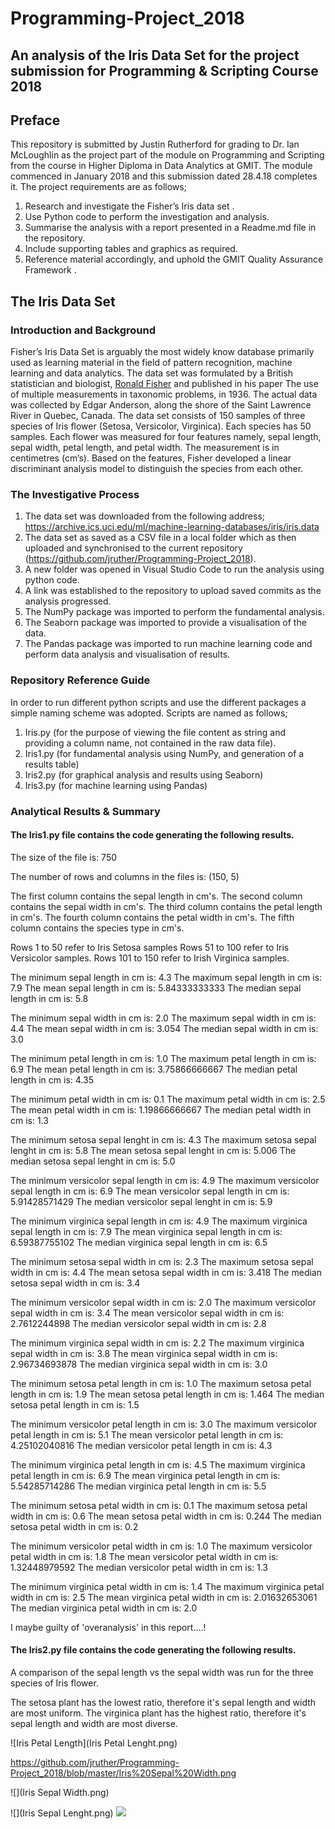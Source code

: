 # Programming-Project_2018
## An analysis of the Iris Data Set for the project submission for Programming & Scripting Course 2018

 
## Preface
This repository is submitted by Justin Rutherford for grading to Dr. Ian McLoughlin as the project part of the module on Programming and Scripting from the course in Higher Diploma in Data Analytics at GMIT.  The module commenced in January 2018 and this submission dated 28.4.18 completes it.
The project requirements are as follows;
1.	Research and investigate the Fisher’s Iris data set .
2.	Use Python code to perform the investigation and analysis.
3.	Summarise the analysis with a report presented in a Readme.md file in the repository.
4.	Include supporting tables and graphics as required.
5.	Reference material accordingly, and uphold the GMIT Quality Assurance Framework .

## The Iris Data Set
### Introduction and Background
Fisher’s Iris Data Set is arguably the most widely know database primarily used as learning material in the field of pattern recognition, machine learning and data analytics.
The data set was formulated by a British statistician and biologist, [Ronald Fisher](https://en.wikipedia.org/wiki/Ronald_Fisher) and published in his paper The use of multiple measurements in taxonomic problems, in 1936.  The actual data was collected by Edgar Anderson, along the shore of the Saint Lawrence River in Quebec, Canada.
The data set consists of 150 samples of three species of Iris flower (Setosa, Versicolor, Virginica).  Each species has 50 samples.  Each flower was measured for four features namely, sepal length, sepal width, petal length, and petal width.  The measurement is in centimetres (cm’s).  Based on the features, Fisher developed a linear discriminant analysis model to distinguish the species from each other. 

### The Investigative Process
1.	The data set was downloaded from the following address; https://archive.ics.uci.edu/ml/machine-learning-databases/iris/iris.data
2.	The data set as saved as a CSV file in a local folder which as then uploaded and synchronised  to the current repository (https://github.com/jruther/Programming-Project_2018).
3.	A new folder was opened in Visual Studio Code to run the analysis using python code.
4.	A link was established to the repository to upload saved commits as the analysis progressed.
5.	The NumPy package was imported to perform the fundamental analysis.
6.	The Seaborn package was imported to provide a visualisation of the data.
7.	The Pandas package was imported to run machine learning code and perform data analysis and visualisation of results.

### Repository Reference Guide
In order to run different python scripts and use the different packages a simple naming scheme was adopted.  Scripts are named as follows;
1.	Iris.py (for the purpose of viewing the file content as string and providing a column name, not contained in the raw data file).
2.	Iris1.py (for fundamental analysis using NumPy, and generation of a results table)
3.	Iris2.py (for graphical analysis and results using Seaborn)
4.	Iris3.py (for machine learning using Pandas)

### Analytical Results & Summary
#### The Iris1.py file contains the code generating the following results.

The size of the file is: 750

The number of rows and columns in the files is: (150, 5)

The first column contains the sepal length in cm's.
The second column contains the sepal width in cm's.
The third column contains the petal length in cm's.
The fourth column contains the petal width in cm's.
The fifth column contains the species type in cm's.

Rows 1 to 50 refer to Iris Setosa samples
Rows 51 to 100 refer to Iris Versicolor samples.
Rows 101 to 150 refer to Irish Virginica samples.

The minimum sepal length in cm is: 4.3
The maximum sepal length in cm is: 7.9
The mean sepal length in cm is: 5.84333333333
The median sepal length in cm is: 5.8

The minimum sepal width in cm is: 2.0
The maximum sepal width in cm is: 4.4
The mean sepal width in cm is: 3.054
The median sepal width in cm is: 3.0

The minimum petal length in cm is: 1.0
The maximum petal length in cm is: 6.9
The mean petal length in cm is: 3.75866666667
The median petal length in cm is: 4.35

The minimum petal width in cm is: 0.1
The maximum petal width in cm is: 2.5
The mean petal width in cm is: 1.19866666667
The median petal width in cm is: 1.3

The minimum setosa sepal lenght in cm is: 4.3
The maximum setosa sepal lenght in cm is: 5.8
The mean setosa sepal lenght in cm is: 5.006
The median setosa sepal lenght in cm is: 5.0

The minimum versicolor sepal length in cm is: 4.9
The maximum versicolor sepal length in cm is: 6.9
The mean versicolor sepal length in cm is: 5.91428571429
The median versicolor sepal lenght in cm is: 5.9

The minimum virginica sepal length in cm is: 4.9
The maximum virginica sepal length in cm is: 7.9
The mean virginica sepal length in cm is: 6.59387755102
The median virginica sepal length in cm is: 6.5

The minimum setosa sepal width in cm is: 2.3
The maximum setosa sepal width in cm is: 4.4
The mean setosa sepal width in cm is: 3.418
The median setosa sepal width in cm is: 3.4

The minimum versicolor sepal width in cm is: 2.0
The maximum versicolor sepal width in cm is: 3.4
The mean versicolor sepal width in cm is: 2.7612244898
The median versicolor sepal width in cm is: 2.8

The minimum virginica sepal width in cm is: 2.2
The maximum virginica sepal width in cm is: 3.8
The mean virginica sepal width in cm is: 2.96734693878
The median virginica sepal width in cm is: 3.0

The minimum setosa petal length in cm is: 1.0
The maximum setosa petal length in cm is: 1.9
The mean setosa petal length in cm is: 1.464
The median setosa petal length in cm is: 1.5

The minimum versicolor petal length in cm is: 3.0
The maximum versicolor petal length in cm is: 5.1
The mean versicolor petal length in cm is: 4.25102040816
The median versicolor petal length in cm is: 4.3

The minimum virginica petal length in cm is: 4.5
The maximum virginica petal length in cm is: 6.9
The mean virginica petal length in cm is: 5.54285714286
The median virginica petal length in cm is: 5.5

The minimum setosa petal width in cm is: 0.1
The maximum setosa petal width in cm is: 0.6
The mean setosa petal width in cm is: 0.244
The median setosa petal width in cm is: 0.2

The minimum versicolor petal width in cm is: 1.0
The maximum versicolor petal width in cm is: 1.8
The mean versicolor petal width in cm is: 1.32448979592
The median versicolor petal width in cm is: 1.3

The minimum virginica petal width in cm is: 1.4
The maximum virginica petal width in cm is: 2.5
The mean virginica petal width in cm is: 2.01632653061
The median virginica petal width in cm is: 2.0

I maybe guilty of 'overanalysis' in this report....!

#### The Iris2.py file contains the code generating the following results.

A comparison of the sepal length vs the sepal width was run for the three species of Iris flower.

The setosa plant has the lowest ratio, therefore it's sepal length and width are most uniform.
The virginica plant has the highest ratio, therefore it's sepal length and width are most diverse.

![Iris Petal Length](Iris Petal Lenght.png)


https://github.com/jruther/Programming-Project_2018/blob/master/Iris%20Sepal%20Width.png

![](Iris Sepal Width.png)

![](Iris Sepal Lenght.png)
![](Iris_Sepal_Width.png)
